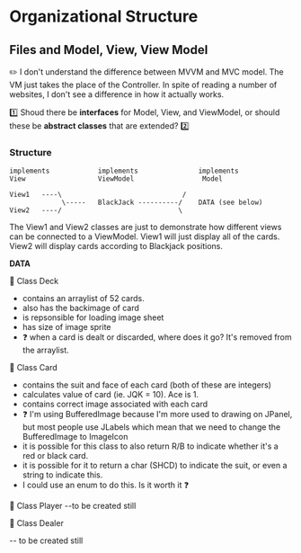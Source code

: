 # Organizational Structure
## Files and Model, View, View Model

✏️ I don't understand the difference between MVVM and MVC model. The VM just takes the place of the Controller. 
In spite of reading a number of websites, I don't see a difference in how it actually works.

:one:  Shoud there be **interfaces** for Model, View, and ViewModel, or should these be **abstract classes** that are extended?
2️⃣

### Structure

    implements            implements               implements
    View                  ViewModel                 Model
    
    View1   ----\                              /
                 \-----   BlackJack ----------/    DATA (see below)    
    View2   ----/                             \

The View1 and View2 classes are just to demonstrate how different views can be connected to a ViewModel. 
View1 will just display all of the cards. 
View2 will display cards according to Blackjack positions.

**DATA** 

🔴 Class Deck
 * contains an arraylist of 52 cards.
 * also has the backimage of card
 * is repsonsible for loading image sheet
 * has size of image sprite
 * ❓ when a card is dealt or discarded, where does it go? It's removed from the arraylist.

🔴 Class Card
 * contains the suit and face of each card (both of these are integers)
 * calculates value of card (ie. JQK = 10). Ace is 1.
 * contains correct image associated with each card
 * ❓ I'm using BufferedImage because I'm more used to drawing on JPanel, but most people use JLabels which mean that we need to change the BufferedImage to ImageIcon
 * it is possible for this class to also return R/B to indicate whether it's a red or black card.
 * it is possible for it to return a char (SHCD) to indicate the suit, or even a string to indicate this.
 * I could use an enum to do this. Is it worth it ❓

🔴 Class Player
--to be created still

🔴 Class Dealer

-- to be created still  
